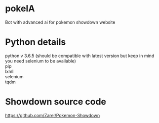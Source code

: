 # pokeIA
Bot with advanced ai for pokemon showdown website

# Python details
python v 3.6.5 (should be compatible with latest version but keep in mind you need selenium to be available)\
pip\
lxml\
selenium\
tqdm

# Showdown source code
https://github.com/Zarel/Pokemon-Showdown
